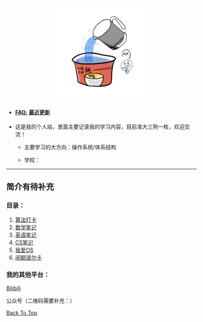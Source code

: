 <div id="top"></div>
<div align="center">
	<img src="./pic/haohaha.PNG" width="250px">
</div>



- #### [FAQ](./FAQ.md); [最近更新](./latest-updates.md)

- 这是我的个人站，里面主要记录我的学习内容，目前准大三狗一枚，欢迎交流！

  - 主要学习的大方向：操作系统/体系结构

  - 学校：

---

## 简介有待补充

### 目录：

1. [算法打卡](https://alg.haohaha.cn)
2. [数学笔记](https://math.haohaha.cn)
3. [英语笔记](https://eng.haohaha.cn)
4. [CS笔记](https://cs.haohaha.cn)
5. [我爱OS](https://os.haohaha.cn)
6. [闲聊波尔卡](https://chat.haohaha.cn)

### 我的其他平台：

[Bilibili](https://space.bilibili.com/1436476753)

公众号（二维码需要补充：）





[Back To Top](#top)
